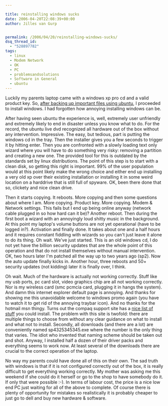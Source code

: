 ```yaml
---

title: reinstalling windows sucks
date: 2006-04-20T22:08:39+00:00
author: Jilles van Gurp


permalink: /2006/04/20/reinstalling-windows-sucks/
dsq_thread_id:
  - "528897782"
tags:
  - linux
  - Modem Network
  - OK
  - PC
  - problemsandsolutions
  - Software in General
  - ubuntu
---
```

Luckily my parents laptop came with a windows xp pro cd and a valid product key. So, [after backing up important files using ubuntu](https://www.jillesvangurp.com/2006/04/18/spyware-sucks-but-ubuntu-doesnt/), I proceeded to install windows. I had forgotten how annoying installing windows can be.

After having seen ubuntu the experience is, well, extremely user unfriendly and extremely likely to end in disaster unless you know what to do. For the record, the ubuntu live dvd recognized all hardware out of the box without any intervention. Impressive.
The easy, but tedious, part is putting the windows cd in the tray. Then the installer gives you a few seconds to trigger it by hitting enter. Then you are confronted with a slowly loading text only wizard where you will have to do something very risky: removing a partition and creating a new one. The provided tool for this is outdated by the standards set by linux distributions. The point of this step is to start with a clean disk, so getting this right is important. 99% of the user population would at this point likely make the wrong choice and either end up installing a very old xp over their existing installation or installing it in some weird location on a harddrive that is still full of spyware. OK, been there done that so, clickety and nice clean drive.

Then it starts copying. It reboots. More copying and then some questions about where I am. More copying. Product key. More copying. Modem & Network settings. This fails but I end up being online anyway (network cable plugged in so how hard can it be)? Another reboot. Then during the first boot a wizard with an annoyingly loud  shitty music in the background. At this point my laptop's volume buttons are not yet operational (have to be logged in?). Activation and finally done. It takes about one and a half hours and it requires constant fiddling with wizards so you can't just leave it alone to do its thing.
Oh wait. We've just started. This is an old windows cd, I do not yet have the billion security updates that are the whole point of this operation and that do not install themselves without manual intervention. OK, two hours later I'm patched all the way up to two years ago (sp2). Now the auto update finally kicks in. Another hour, three reboots and 50+ security updates (not kidding) later it is finally over, I think.

Oh wait. Much of the hardware is actually not working correctly. Stuff like my usb ports, pc card slot, video graphics chip are all not working correctly. Nor is my wireless card (smc pcmcia card, plugging it in hangs the system). And damn this internet explorer default page is annoying. And thanks for showing me this unavoidable welcome to windows promo again (you have to watch it to get rid of the annoying traybar icon). And no thanks for the hotmail msn thingy.
Turns out the compaq support site has a [nice list of stuff](http://h18007.www1.hp.com/support/files/evonotebook/us/locate/64_5178.html?jumpid=reg_R1002_USEN) you could install. The problem with this site is twofold: there are multiple things to choose from without any clear guidance on what to install and what not to install. Secondly, all downloads (and there are a lot) are conveniently named sp4325345345.exe where the number is the only thing that varies. The idiot who invented that naming scheme should be taken out and shot. Anyway, I installed half a dozen of their driver packs and everything seems to work now. At least several of the downloads there are crucial to the correct operation of the laptop.

No way my parents could have done all of this on their own. The sad truth with windows is that if it is not configured correctly out of the box, it is really difficult to get everything working correctly. My mother was asking me this weekend if she could do it herself or go to the shop to have somebody do it. If only that were possible :-). In terms of labour cost, the price is a nice low end PC just waiting for all of the above to complete. Of course there is plenty of opportunity for mistakes so realistically it is probably cheaper to just go to dell and buy new hardware & software.
